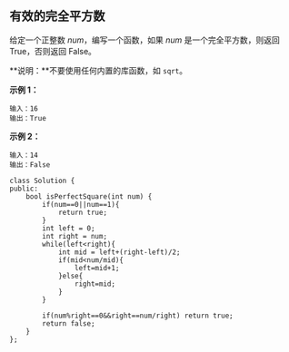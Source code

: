 ## 有效的完全平方数

给定一个正整数 *num*，编写一个函数，如果 *num* 是一个完全平方数，则返回 True，否则返回 False。

**说明：**不要使用任何内置的库函数，如 `sqrt`。

**示例 1：**

```
输入：16
输出：True
```

**示例 2：**

```
输入：14
输出：False
```

```
class Solution {
public:
    bool isPerfectSquare(int num) {
        if(num==0||num==1){
            return true;
        }
        int left = 0;
        int right = num;
        while(left<right){
            int mid = left+(right-left)/2;
            if(mid<num/mid){
                left=mid+1;
            }else{
                right=mid;
            }
        }
        
        if(num%right==0&&right==num/right) return true;
        return false;
    }
};
```

